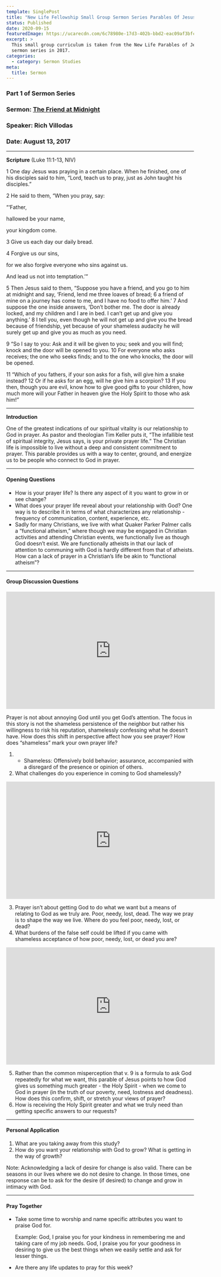 ```yaml
---
template: SinglePost
title: "New Life Fellowship Small Group Sermon Series Parables Of Jesus - Session 1 "
status: Published
date: 2020-09-15
featuredImage: https://ucarecdn.com/6c78980e-17d3-402b-bbd2-eac09af3bfc8/
excerpt: >
  This small group curriculum is taken from the New Life Parables of Jesus
  sermon series in 2017.
categories:
  - category: Sermon Studies
meta:
  title: Sermon
---
```

### Part 1 of Sermon Series

### Sermon: [The Friend at Midnight](https://newlife.nyc/sermon-archive/?enmse=1&enmse_sid=4&enmse_mid=13)

### Speaker: Rich Villodas

### Date: August 13, 2017

<hr/>

**Scripture** (Luke 11:1-13, NIV)

1 One day Jesus was praying in a certain place. When he finished, one of his disciples said to him, “Lord, teach us to pray, just as John taught his disciples.”

2 He said to them, “When you pray, say:

“‘Father,

hallowed be your name,

your kingdom come.

3 Give us each day our daily bread.

4 Forgive us our sins,

for we also forgive everyone who sins against us.

And lead us not into temptation.’”

5 Then Jesus said to them, “Suppose you have a friend, and you go to him at midnight and say, ‘Friend, lend me three loaves of bread; 6 a friend of mine on a journey has come to me, and I have no food to offer him.’ 7 And suppose the one inside answers, ‘Don’t bother me. The door is already locked, and my children and I are in bed. I can’t get up and give you anything.’ 8 I tell you, even though he will not get up and give you the bread because of friendship, yet because of your shameless audacity he will surely get up and give you as much as you need.

9 “So I say to you: Ask and it will be given to you; seek and you will find; knock and the door will be opened to you. 10 For everyone who asks receives; the one who seeks finds; and to the one who knocks, the door will be opened.

11 “Which of you fathers, if your son asks for a fish, will give him a snake instead? 12 Or if he asks for an egg, will he give him a scorpion? 13 If you then, though you are evil, know how to give good gifts to your children, how much more will your Father in heaven give the Holy Spirit to those who ask him!”

<hr/>

**Introduction**

One of the greatest indications of our spiritual vitality is our relationship to God in prayer. As pastor and theologian Tim Keller puts it, “The infallible test of spiritual integrity, Jesus says, is your private prayer life.” The Christian life is impossible to live without a deep and consistent commitment to prayer. This parable provides us with a way to center, ground, and energize us to be people who connect to God in prayer.

<hr/>

#### Opening Questions

* How is your prayer life? Is there any aspect of it you want to grow in or see change?
* What does your prayer life reveal about your relationship with God? One way is to describe it in terms of what characterizes any relationship - frequency of communication, content, experience, etc.
* Sadly for many Christians, we live with what Quaker Parker Palmer calls a “functional atheism,” where though we may be engaged in Christian activities and attending Christian events, we functionally live as though God doesn’t exist. We are functionally atheists in that our lack of attention to communing with God is hardly different from that of atheists. How can a lack of prayer in a Christian’s life be akin to “functional atheism”?

<hr/>

#### Group Discussion Questions

<iframe width="560" height="315" src="https://www.youtube.com/embed/-dye6oBgs7A" frameborder="0" allow="accelerometer; autoplay; clipboard-write; encrypted-media; gyroscope; picture-in-picture" allowfullscreen></iframe>

Prayer is not about annoying God until you get God’s attention. The focus in this story is not the shameless persistence of the neighbor but rather his willingness to risk his reputation, shamelessly confessing what he doesn’t have. How does this shift in perspective affect how you see prayer? How does “shameless” mark your own prayer life?

1. * Shameless: Offensively bold behavior; assurance, accompanied with a disregard of the presence or opinion of others.
2. What challenges do you experience in coming to God shamelessly?

<iframe width="560" height="315" src="https://www.youtube.com/embed/-dye6oBgs7A" frameborder="0" allow="accelerometer; autoplay; clipboard-write; encrypted-media; gyroscope; picture-in-picture" allowfullscreen></iframe>

3. Prayer isn’t about getting God to do what we want but a means of relating to God as we truly are. Poor, needy, lost, dead. The way we pray is to shape the way we live. Where do you feel poor, needy, lost, or dead?
4. What burdens of the false self could be lifted if you came with shameless acceptance of how poor, needy, lost, or dead you are?

<iframe width="560" height="315" src="https://www.youtube.com/embed/-dye6oBgs7A" frameborder="0" allow="accelerometer; autoplay; clipboard-write; encrypted-media; gyroscope; picture-in-picture" allowfullscreen></iframe>

5. Rather than the common misperception that v. 9 is a formula to ask God repeatedly for what we want, this parable of Jesus points to how God gives us something much greater - the Holy Spirit - when we come to God in prayer (in the truth of our poverty, need, lostness and deadness). How does this confirm, shift, or stretch your views of prayer?
6. How is receiving the Holy Spirit greater and what we truly need than getting specific answers to our requests?

<hr/>

#### Personal Application

1. What are you taking away from this study?
2. How do you want your relationship with God to grow? What is getting in the way of growth?

Note: Acknowledging a lack of desire for change is also valid. There can be seasons in our lives where we do not desire to change. In those times, one response can be to ask for the desire (if desired) to change and grow in intimacy with God.

<hr/>

#### Pray Together

* Take some time to worship and name specific attributes you want to praise God for.

  Example: God, I praise you for your kindness in remembering me and taking care of my job needs. God, I praise you for your goodness in desiring to give us the best things when we easily settle and ask for lesser things.
* Are there any life updates to pray for this week?